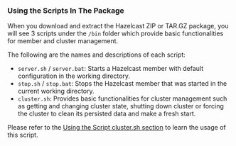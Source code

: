 
### Using the Scripts In The Package

When you download and extract the Hazelcast ZIP or TAR.GZ package, you will see 3 scripts under the `/bin` folder which provide basic functionalities for member and cluster management.

The following are the names and descriptions of each script:

- `server.sh` / `server.bat`: Starts a Hazelcast member with default configuration in the working directory.
- `stop.sh` / `stop.bat`: Stops the Hazelcast member that was started in the current working directory.
- `cluster.sh`: Provides basic functionalities for cluster management such as getting and changing cluster state, shutting down cluster or forcing the cluster to clean its persisted data and make a fresh start.

Please refer to the [Using the Script cluster.sh section](#using-the-script-cluster-sh) to learn the usage of this script.


